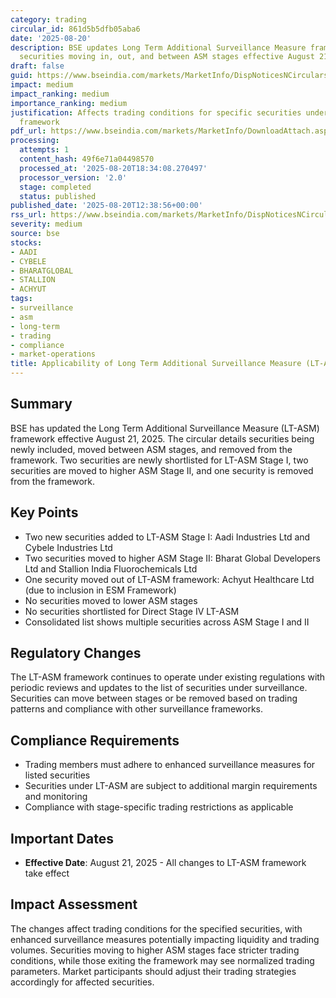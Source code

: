 ```yaml
---
category: trading
circular_id: 861d5b5dfb05aba6
date: '2025-08-20'
description: BSE updates Long Term Additional Surveillance Measure framework with
  securities moving in, out, and between ASM stages effective August 21, 2025.
draft: false
guid: https://www.bseindia.com/markets/MarketInfo/DispNoticesNCirculars.aspx?Noticeid={63576D8E-DBE8-4961-A9DA-690144284559}&noticeno=20250820-48&dt=08/20/2025&icount=48&totcount=61&flag=0
impact: medium
impact_ranking: medium
importance_ranking: medium
justification: Affects trading conditions for specific securities under surveillance
  framework
pdf_url: https://www.bseindia.com/markets/MarketInfo/DownloadAttach.aspx?id=20250820-48&attachedId=d5a4727a-32d7-4e6f-959c-69660df9f025
processing:
  attempts: 1
  content_hash: 49f6e71a04498570
  processed_at: '2025-08-20T18:34:08.270497'
  processor_version: '2.0'
  stage: completed
  status: published
published_date: '2025-08-20T12:38:56+00:00'
rss_url: https://www.bseindia.com/markets/MarketInfo/DispNoticesNCirculars.aspx?Noticeid={63576D8E-DBE8-4961-A9DA-690144284559}&noticeno=20250820-48&dt=08/20/2025&icount=48&totcount=61&flag=0
severity: medium
source: bse
stocks:
- AADI
- CYBELE
- BHARATGLOBAL
- STALLION
- ACHYUT
tags:
- surveillance
- asm
- long-term
- trading
- compliance
- market-operations
title: Applicability of Long Term Additional Surveillance Measure (LT-ASM)
---
```


## Summary

BSE has updated the Long Term Additional Surveillance Measure (LT-ASM) framework effective August 21, 2025. The circular details securities being newly included, moved between ASM stages, and removed from the framework. Two securities are newly shortlisted for LT-ASM Stage I, two securities are moved to higher ASM Stage II, and one security is removed from the framework.

## Key Points

- Two new securities added to LT-ASM Stage I: Aadi Industries Ltd and Cybele Industries Ltd
- Two securities moved to higher ASM Stage II: Bharat Global Developers Ltd and Stallion India Fluorochemicals Ltd
- One security moved out of LT-ASM framework: Achyut Healthcare Ltd (due to inclusion in ESM Framework)
- No securities moved to lower ASM stages
- No securities shortlisted for Direct Stage IV LT-ASM
- Consolidated list shows multiple securities across ASM Stage I and II

## Regulatory Changes

The LT-ASM framework continues to operate under existing regulations with periodic reviews and updates to the list of securities under surveillance. Securities can move between stages or be removed based on trading patterns and compliance with other surveillance frameworks.

## Compliance Requirements

- Trading members must adhere to enhanced surveillance measures for listed securities
- Securities under LT-ASM are subject to additional margin requirements and monitoring
- Compliance with stage-specific trading restrictions as applicable

## Important Dates

- **Effective Date**: August 21, 2025 - All changes to LT-ASM framework take effect

## Impact Assessment

The changes affect trading conditions for the specified securities, with enhanced surveillance measures potentially impacting liquidity and trading volumes. Securities moving to higher ASM stages face stricter trading conditions, while those exiting the framework may see normalized trading parameters. Market participants should adjust their trading strategies accordingly for affected securities.